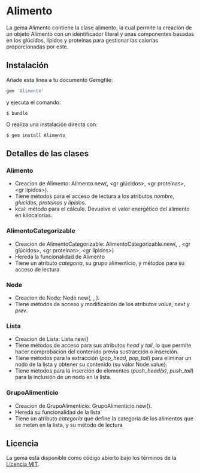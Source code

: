 # Alimento

La gema Alimento contiene la clase alimento, la cual permite la creación de un objeto Alimento con un identificador literal y unas componentes
basadas en los glúcidos, lípidos y proteínas para gestionar las calorías proporcionadas por este.

## Instalación

Añade esta línea a tu documento Gemgfile:

```ruby
gem 'Alimento'
```

y ejecuta el comando:

    $ bundle

O realiza una instalación directa con:

    $ gem install Alimento

## Detalles de las clases

### Alimento
- Creacion de Alimento: Alimento.new(<Nombre>, <gr glúcidos>, <gr proteínas>, <gr lípidos>).
- Tiene métodos para el acceso de lectura a los atributos _nombre_, _glucidos_, _proteinas_ y _lipidos_.
- kcal: método para el cálculo. Devuelve el valor energético del alimento en kilocalorías.

### AlimentoCategorizable
- Creacion de AlimentoCategorizable: AlimentoCategorizable.new(<Nombre>, <categoria>, <gr glúcidos>, <gr proteínas>, <gr lípidos>)
- Hereda la funcionalidad de Alimento
- Tiene un atributo _categoria_, su grupo alimenticio, y métodos para su acceso de lectura

### Node
- Creacion de Node: Node.new(<valor>, <nodo siguiente>, <nodo previo>).
- Tiene métodos de acceso y modificación de los atributos _value_, _next_ y _prev_.

### Lista
- Creacion de Lista: Lista.new()
- Tiene métodos de acceso para sus atributos _head_ y _tail_, lo que permite hacer comprobación del contenido previa sustracción o inserción.
- Tiene métodos para la extracción (*pop_head*, *pop_tail*) para eliminar un nodo de la lista y obtener su contenido (su valor Node.value).
- Tiene métodos para la inserción de elementos (*push_head(x)*, *push_tail*) para la inclusión de un nodo en la lista.

### GrupoAlimenticio
- Creacion de GrupoAlimenticio: GrupoAlimenticio.new(<CATEGORIA>).
- Hereda su funcionalidad de la lista
- Tiene un atributo _categoria_ que define la categoria de los alimentos que se meten en la lista, y su método de lectura

## Licencia

La gema está disponible como código abierto bajo los términos de la [Licencia MIT](http://opensource.org/licenses/MIT).